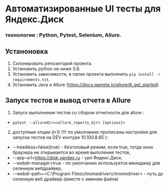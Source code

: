 # Автоматизированные UI тесты для Яндекс.Диск
### технологии : Python, Pytest, Selenium, Allure.

## Устаноновка
1. Склонировать репозиторий проекта.
2. Установить python не ниже 3.8.
3. Установить зависимости, в папке проекта выполнить `pip install -r requirements.txt`.
4. Установить Java и Allure (https://docs.qameta.io/allure/#_get_started)

## Запуск тестов и вывод отчета в Allure
1. Запуск выполнения тестов со сбором отчетности для allure : 
- `pytest --alluredir=<allure_reports_dir> [options]>`
2. доступные опции (п.1) (!!! по умолчанию прописаны настройки для запуска тестов на DEV контуре 10.100.8.65 ):
- --headless=false(true) - безголовый режим, если true, тогда окно браузера не открывается во время выполения тестов,
- --app-url=https://disk.yandex.ru - урл Яндекс.Диск,
- --webdr-manager=true - по умолчанию используется менеджер для селениум вебдрайвер,
- --webdr-path=<C:\\Program Files\\chromedriver\\chromedriver> - путь до селениум веб драйвер (вместе с именем файла)